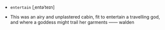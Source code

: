 - `entertain` [ˌentəˈteɪn]



-  This was an airy and unplastered cabin, fit to entertain a travelling god, and where a goddess might trail her garments —— walden